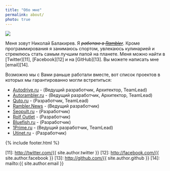 ```yaml
---
title: "Обо мне"
permalink: about/
photo: true
---
```


<img id="user_photo" align="center" src="{{ site.baseurl }}assets/images/photo.png">

Меня зовут Николай Балакирев. 
Я <s>_работаю в [Rambler][10]_</s>. Кроме программирования я занимаюсь спортом, увлекаюсь кулинарией и стремлюсь стать самым лучшим папой на планете.
Меня можно найти в [Twitter][11], [Facebook][12] и на [GitHub][13]. 
Вы можете написать мне [email][14].

Возможно мы с Вами раньше работали вместе, вот список проектов в которых мы гарантированно могли встретиться:

- [Autodrive.ru][1] - (Ведущий разработчик, Архитектор, TeamLead)
- [Autorambler.ru][2] - (Ведущий разработчик, Архитектор, TeamLead)
- [Quto.ru][3] - (Разработчик, TeamLead)
- [Rambler.News][4] - (Ведущий разработчик)
- [Seopult.ru][5] - (Разработчик)
- [Rolf Outlet][6] - (Разработчик)
- [Bluefish.ru][7] - (Разработчик)
- [1Prime.ru][8] - (Ведущий разработчик, TeamLead)
- [Utinet.ru][9] - (Разработчик)


{% include footer.html %}

[1]: http://autodrive.ru
[2]: http://autorambler.ru
[3]: http://quto.ru
[4]: http://news.rambler.ru
[5]: http://seopult.ru
[6]: http://sale.rolf.ru
[7]: http://bluefish.ru
[8]: http://1prime.ru
[9]: http://1prime.ru
[10]: http://rambler-co.ru
[11]: http://twitter.com/{{ site.author.twitter }}
[12]: http://facebook.com/{{ site.author.facebook }}
[13]: http://github.com/{{ site.author.github }}
[14]: mailto:{{ site.author.email }}
